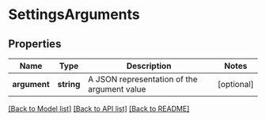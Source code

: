 # SettingsArguments

## Properties
Name | Type | Description | Notes
------------ | ------------- | ------------- | -------------
**argument** | **string** | A JSON representation of the argument value | [optional] 

[[Back to Model list]](../../README.md#documentation-for-models) [[Back to API list]](../../README.md#documentation-for-api-endpoints) [[Back to README]](../../README.md)

